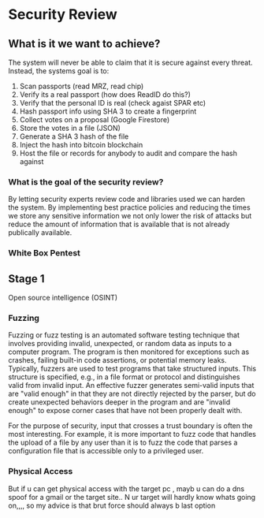 # Security Review

## What is it we want to achieve?

The system will never be able to claim that it is secure against every threat. Instead, the systems goal is to:

1. Scan passports (read MRZ, read chip)
2. Verify its a real passport (how does ReadID do this?)
3. Verify that the personal ID is real (check agaist SPAR etc)
4. Hash passport info using SHA 3 to create a fingerprint
5. Collect votes on a proposal (Google Firestore)
6. Store the votes in a file (JSON)
7. Generate a SHA 3 hash of the file
8. Inject the hash into bitcoin blockchain
9. Host the file or records for anybody to audit and compare the hash against

### What is the goal of the security review?

By letting security experts review code and libraries used we can harden the system. By implementing best practice policies and reducing the times we store any sensitive information we not only lower the risk of attacks but reduce the amount of information that is available that is not already publically available.

### White Box Pentest

## Stage 1



Open source intelligence (OSINT)

### Fuzzing

Fuzzing or fuzz testing is an automated software testing technique that involves providing invalid, unexpected, or random data as inputs to a computer program. The program is then monitored for exceptions such as crashes, failing built-in code assertions, or potential memory leaks. Typically, fuzzers are used to test programs that take structured inputs. This structure is specified, e.g., in a file format or protocol and distinguishes valid from invalid input. An effective fuzzer generates semi-valid inputs that are "valid enough" in that they are not directly rejected by the parser, but do create unexpected behaviors deeper in the program and are "invalid enough" to expose corner cases that have not been properly dealt with.

For the purpose of security, input that crosses a trust boundary is often the most interesting. For example, it is more important to fuzz code that handles the upload of a file by any user than it is to fuzz the code that parses a configuration file that is accessible only to a privileged user.

### Physical Access
But if u can get physical access with the target pc , mayb u can do a dns spoof for a gmail or the target site.. N ur target will hardly know whats going on,,,, so my advice is that brut force should always b last option
